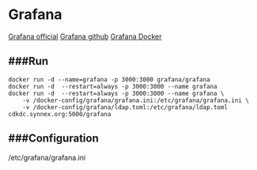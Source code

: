 Grafana
=========
[Grafana official](http://grafana.org/)
[Grafana github](https://github.com/grafana/grafana)
[Grafana Docker](https://github.com/grafana/grafana-docker)

###Run
---------------
```
docker run -d --name=grafana -p 3000:3000 grafana/grafana
docker run -d  --restart=always -p 3000:3000 --name grafana 
docker run -d  --restart=always -p 3000:3000 --name grafana \
    -v /docker-config/grafana/grafana.ini:/etc/grafana/grafana.ini \
    -v /docker-config/grafana/ldap.toml:/etc/grafana/ldap.toml  cdkdc.synnex.org:5000/grafana
```
###Configuration
---------------
/etc/grafana/grafana.ini

